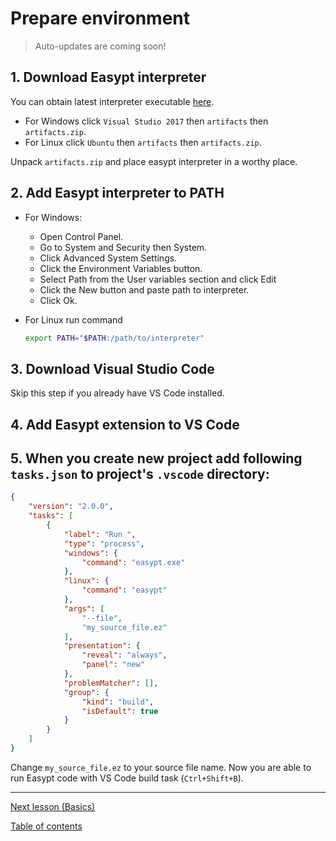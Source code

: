 # Prepare environment

> Auto-updates are coming soon!

## 1. Download Easypt interpreter

You can obtain latest interpreter executable [here](https://ci.appveyor.com/project/Antollo/easypt). 

- For Windows click `Visual Studio 2017` then `artifacts` then `artifacts.zip`.
- For Linux click `Ubuntu` then `artifacts` then `artifacts.zip`.

Unpack `artifacts.zip` and place easypt interpreter in a worthy place.

## 2. Add Easypt interpreter to PATH

- For Windows:

  - Open Control Panel.
  - Go to System and Security then System.
  - Click Advanced System Settings.
  - Click the Environment Variables button.
  - Select Path from the User variables section and click Edit
  - Click the New button and paste path to interpreter.
  - Click Ok.

- For Linux run command

  ```bash
  export PATH="$PATH:/path/to/interpreter"
  ```

## 3. Download Visual Studio Code

Skip this step if you already have VS Code installed.

## 4. Add Easypt extension to VS Code

## 5. When you create new project add following `tasks.json` to project's `.vscode` directory:

```json
{
    "version": "2.0.0",
    "tasks": [
        {
            "label": "Run ",
            "type": "process",
            "windows": {
                "command": "easypt.exe"
            },
            "linux": {
                "command": "easypt"
            },
            "args": [
                "--file",
                "my_source_file.ez"
            ],
            "presentation": {
                "reveal": "always",
                "panel": "new"
            },
            "problemMatcher": [],
            "group": {
                "kind": "build",
                "isDefault": true
            }
        }
    ]
}
```

Change `my_source_file.ez` to your source file name. Now you are able to run Easypt code with VS Code build task (`Ctrl+Shift+B`).

---

[Next lesson (Basics)](basics.md)

[Table of contents](tutorial.md)